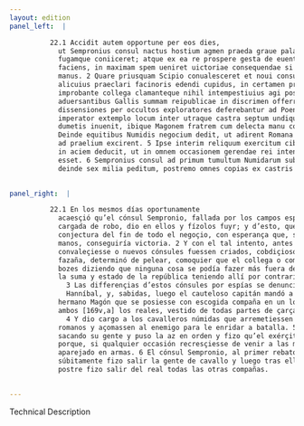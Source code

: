 ```yaml
---
layout: edition
panel_left:  |

          22.1 Accidit autem opportune per eos dies,
            ut Sempronius consul nactus hostium agmen praeda graue palatumque per agros inuaderet in
            fugamque coniiceret; atque ex ea re prospere gesta de euentu totius rei coniecturam
            faciens, in maximam spem ueniret uictoriae consequendae si iusta acie consereretur
            manus. 2 Quare priusquam Scipio conualesceret et noui consules crearentur,
            alicuius praeclari facinoris edendi cupidus, in certamen prodire decreuit. Rem21
            improbante collega clamanteque nihil intempestiuius agi posse, quam omnibus prope
            aduersantibus Gallis summam reipublicae in discrimen offerre. 3 Horum
            dissensiones per occultos exploratores deferebantur ad Poenum. Quibus cognitis callidus
            imperator extemplo locum inter utraque castra septum undique et uestitum uepribus et
            dumetis inuenit, ibique Magonem fratrem cum delecta manu consistere iussit. 4
            Deinde equitibus Numidis negocium dedit, ut adirent Romana castra hostemque lacessentes
            ad praelium excirent. 5 Ipse interim reliquum exercitum cibo potuque refectum
            in aciem deducit, ut in omnem occasionem gerendae rei intentus paratusque in armis
            esset. 6 Sempronius consul ad primum tumultum Numidarum subito equitatum,
            deinde sex milia peditum, postremo omnes copias ex castris educit.
        

panel_right:  |

          22.1 En los mesmos días oportunamente
            acaesçió qu’el cónsul Sempronio, fallada por los campos esparzida gente de los enemigos
            cargada de robo, dio en ellos y fízolos fuyr; y d’esto, que se fizo prósperamente, fizo
            conjectura del fin de todo el negoçio, con esperança que, si en batalla veniessen a las
            manos, conseguiría victoria. 2 Y con el tal intento, antes que Scipión
            convaleçiesse o nuevos cónsules fuessen criados, cobdiçioso de obrar alguna muy clara
            fazaña, determinó de pelear, comoquier que el collega o compañero lo tachava y dava
            bozes diziendo que ninguna cosa se podía fazer más fuera de tiempo que poner en peligro
            la suma y estado de la república teniendo allí por contrarios quasi todos los galos.
              3 Las differençias d’estos cónsules por espías se denunciavan a
              Hanníbal, y, sabidas, luego el cauteloso capitán mandó a su
            hermano Magón que se posiesse con escogida compaña en un logar que él avía fallado entre
            ambos [169v,a] los reales, vestido de todas partes de çarçales y de spinos.
              4 Y dio cargo a los cavalleros númidas que arremetiessen al real de los
            romanos y açomassen al enemigo para le enridar a batalla. 5 En tanto, él fue
            sacando su gente y puso la az en orden y fizo qu’el exérçito comiesse y beviesse,
            porque, si qualquier occasión recresçiesse de venir a las manos, estoviesse presto y
            aparejado en armas. 6 El cónsul Sempronio, al primer rebato de los númidas,
            súbitamente fizo salir la gente de cavallo y luego tras ellos seys mill peones, y a la
            postre fizo salir del real todas las otras compañas.
        

---
```


 Technical Description 

        